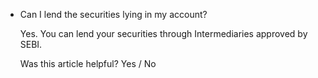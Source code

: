 *   Can I lend the securities lying in my account?
    
    Yes. You can lend your securities through Intermediaries approved by SEBI.
    
    Was this article helpful? Yes / No